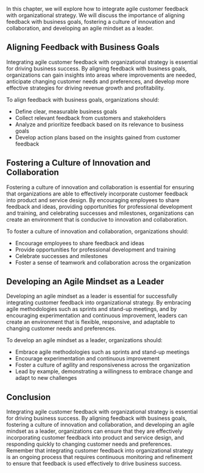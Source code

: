 
In this chapter, we will explore how to integrate agile customer feedback with organizational strategy. We will discuss the importance of aligning feedback with business goals, fostering a culture of innovation and collaboration, and developing an agile mindset as a leader.

Aligning Feedback with Business Goals
-------------------------------------

Integrating agile customer feedback with organizational strategy is essential for driving business success. By aligning feedback with business goals, organizations can gain insights into areas where improvements are needed, anticipate changing customer needs and preferences, and develop more effective strategies for driving revenue growth and profitability.

To align feedback with business goals, organizations should:

* Define clear, measurable business goals
* Collect relevant feedback from customers and stakeholders
* Analyze and prioritize feedback based on its relevance to business goals
* Develop action plans based on the insights gained from customer feedback

Fostering a Culture of Innovation and Collaboration
---------------------------------------------------

Fostering a culture of innovation and collaboration is essential for ensuring that organizations are able to effectively incorporate customer feedback into product and service design. By encouraging employees to share feedback and ideas, providing opportunities for professional development and training, and celebrating successes and milestones, organizations can create an environment that is conducive to innovation and collaboration.

To foster a culture of innovation and collaboration, organizations should:

* Encourage employees to share feedback and ideas
* Provide opportunities for professional development and training
* Celebrate successes and milestones
* Foster a sense of teamwork and collaboration across the organization

Developing an Agile Mindset as a Leader
---------------------------------------

Developing an agile mindset as a leader is essential for successfully integrating customer feedback into organizational strategy. By embracing agile methodologies such as sprints and stand-up meetings, and by encouraging experimentation and continuous improvement, leaders can create an environment that is flexible, responsive, and adaptable to changing customer needs and preferences.

To develop an agile mindset as a leader, organizations should:

* Embrace agile methodologies such as sprints and stand-up meetings
* Encourage experimentation and continuous improvement
* Foster a culture of agility and responsiveness across the organization
* Lead by example, demonstrating a willingness to embrace change and adapt to new challenges

Conclusion
----------

Integrating agile customer feedback with organizational strategy is essential for driving business success. By aligning feedback with business goals, fostering a culture of innovation and collaboration, and developing an agile mindset as a leader, organizations can ensure that they are effectively incorporating customer feedback into product and service design, and responding quickly to changing customer needs and preferences. Remember that integrating customer feedback into organizational strategy is an ongoing process that requires continuous monitoring and refinement to ensure that feedback is used effectively to drive business success.
